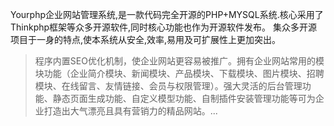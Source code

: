 Yourphp企业网站管理系统,是一款代码完全开源的PHP+MYSQL系统.核心采用了Thinkphp框架等众多开源软件,同时核心功能也作为开源软件发布。 集众多开源项目于一身的特点,使本系统从安全,效率,易用及可扩展性上更加突出。
> 程序内置SEO优化机制，使企业网站更容易被推广。拥有企业网站常用的模块功能（企业简介模块、新闻模块、产品模块、下载模块、图片模块、招聘模块、在线留言、友情链接、会员与权限管理）。强大灵活的后台管理功能、静态页面生成功能、自定义模型功能、自制插件安装管理功能等可为企业打造出大气漂亮且具有营销力的精品网站。...